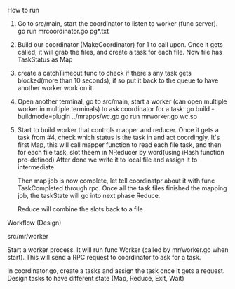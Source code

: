 
How to run

1. Go to src/main, start the coordinator to listen to worker (func server).  
   go run mrcoordinator.go pg*.txt

2. Build our coordinator (MakeCoordinator) for 1 to call upon. Once it gets called, it will grab the files, and create a task for each file. Now file has 
   TaskStatus as Map

3. create a catchTimeout func to check if there's any task gets blocked(more than 10 seconds), if so put it back to the queue to have another worker work on it.

4. Open another terminal, go to src/main, start a worker (can open multiple worker in multiple terminals) to ask coordinator for a task. 
   go build -buildmode=plugin ../mrapps/wc.go
   go run mrworker.go wc.so

5. Start to build worker that controls mapper and reducer. Once it gets a task from #4, check which status is the task in and act coordingly.
   It's first Map, this will call mapper function to read each file task, and then for each file task, slot theem in NReducer by word(using iHash function pre-defined) After done we write it to local file and assign it to intermediate. 
   
   Then map job is now complete, let tell coordinatpr about it with func TaskCompleted through rpc. Once all the task files finished the mapping job, the taskState will go into next phase Reduce.

   Reduce will combine the slots back to a file


Workflow (Design)

src/mr/worker

Start a worker process. It will run func Worker (called by mr/worker.go when start). This will send a RPC request to coordinator to ask for a task.

In coordinator.go, create a tasks and assign the task once it gets a request. Design tasks to have different state (Map, Reduce, Exit, Wait)